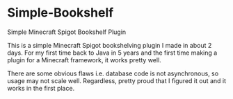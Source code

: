# Simple-Bookshelf
Simple Minecraft Spigot Bookshelf Plugin

This is a simple Minecraft Spigot bookshelving plugin I made in about 2 days.
For my first time back to Java in 5 years and the first time making a plugin for a Minecraft framework, it works pretty well.

There are some obvious flaws i.e. database code is not asynchronous, so usage may not scale well.
Regardless, pretty proud that I figured it out and it works in the first place.

